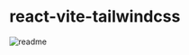 # react-vite-tailwindcss

![readme](https://user-images.githubusercontent.com/25151124/219547619-7a5f0385-71b0-41f6-bec5-4dd1f7d9b489.jpg)
